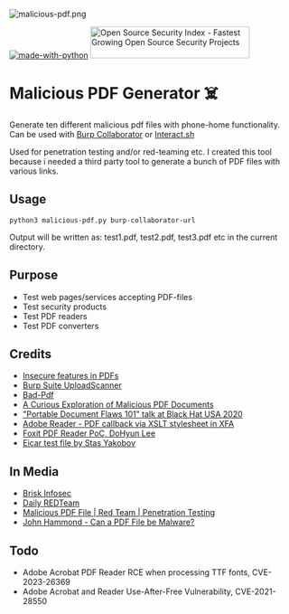 ![malicious-pdf.png](https://triop.se/wp-content/uploads/2021/08/malicious-pdf-e1629197726260.png)

[![made-with-python](https://img.shields.io/badge/Made%20with-Python-1f425f.svg)](https://www.python.org/) <a href="https://opensourcesecurityindex.io/"
    target="_blank"
    rel="noopener">
    <img
        style="width: 282px; height: 56px"
        src="https://opensourcesecurityindex.io/badge.svg"
        alt="Open Source Security Index - Fastest Growing Open Source Security Projects"
        width="282"
        height="56"/></a>

# Malicious PDF Generator ☠️

Generate ten different malicious pdf files with phone-home functionality. Can be used with [Burp Collaborator](https://portswigger.net/burp/documentation/collaborator) or [Interact.sh](https://github.com/projectdiscovery/interactsh) 

Used for penetration testing and/or red-teaming etc. I created this tool because i needed a third party tool to generate a bunch of PDF files with various links.

## Usage

`python3 malicious-pdf.py burp-collaborator-url`

Output will be written as: test1.pdf, test2.pdf, test3.pdf etc in the current directory.

## Purpose
- Test web pages/services accepting PDF-files
- Test security products
- Test PDF readers
- Test PDF converters

## Credits
- [Insecure features in PDFs](https://web-in-security.blogspot.com/2021/01/insecure-features-in-pdfs.html)
- [Burp Suite UploadScanner](https://github.com/modzero/mod0BurpUploadScanner/)
- [Bad-Pdf](https://github.com/deepzec/Bad-Pdf)
- [A Curious Exploration of Malicious PDF Documents](https://www.scitepress.org/Papers/2020/89923/89923.pdf)
- ["Portable Document Flaws 101" talk at Black Hat USA 2020](https://github.com/RUB-NDS/PDF101)
- [Adobe Reader - PDF callback via XSLT stylesheet in XFA](https://insert-script.blogspot.com/2019/01/adobe-reader-pdf-callback-via-xslt.html)
- [Foxit PDF Reader PoC, DoHyun Lee](https://twitter.com/l33d0hyun/status/1448342241647366152)
- [Eicar test file by Stas Yakobov](https://github.com/fire1ce/eicar-standard-antivirus-test-files)

## In Media

- [Brisk Infosec](https://www.briskinfosec.com/tooloftheday/toolofthedaydetail/Malicious-PDF)
- [Daily REDTeam](https://www.linkedin.com/posts/daily-red-team_github-jonaslejonmalicious-pdf-generate-activity-7096476604016582656-d9xM/)
- [Malicious PDF File | Red Team | Penetration Testing](https://www.youtube.com/watch?v=hf3p_t8CPWs)
- [John Hammond - Can a PDF File be Malware?](https://www.youtube.com/watch?v=TP4n8fBl6DA)

## Todo
- Adobe Acrobat PDF Reader RCE when processing TTF fonts, CVE-2023-26369
- Adobe Acrobat and Reader Use-After-Free Vulnerability, CVE-2021-28550
